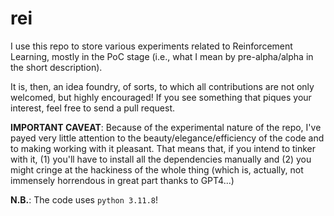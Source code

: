 # rei

I use this repo to store various experiments related to Reinforcement Learning, mostly in the PoC stage (i.e., what I mean by pre-alpha/alpha in the short description).

It is, then, an idea foundry, of sorts, to which all contributions are not only welcomed, but highly encouraged!
If you see something that piques your interest, feel free to send a pull request.

**IMPORTANT CAVEAT**: Because of the experimental nature of the repo, I've payed very little attention to the beauty/elegance/efficiency of the code and to making working with it pleasant.
That means that, if you intend to tinker with it, (1) you'll have to install all the dependencies manually and (2) you might cringe at the hackiness of the whole thing (which is, actually, not immensely horrendous in great part thanks to GPT4...)

**N.B.**: The code uses `python 3.11.8`!
